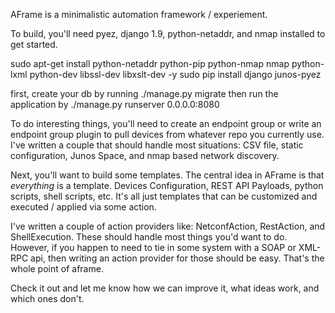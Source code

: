 AFrame is a minimalistic automation framework / experiement. 

To build, you'll need pyez, django 1.9, python-netaddr, and nmap installed to get started.

sudo apt-get install python-netaddr python-pip python-nmap nmap python-lxml python-dev libssl-dev libxslt-dev -y
sudo pip install django junos-pyez

first, create your db by running ./manage.py migrate
then run the application by ./manage.py runserver 0.0.0.0:8080

To do interesting things, you'll need to create an endpoint group or write an
endpoint group plugin to pull devices from whatever repo you currently use. 
I've written a couple that should handle most situations: CSV file, static 
configuration, Junos Space, and nmap based network discovery. 

Next, you'll want to build some templates. The central idea in AFrame is that 
*everything* is a template. Devices Configuration, REST API Payloads, 
python scripts, shell scripts, etc. It's all just templates that can be 
customized and executed / applied via some action.

I've written a couple of action providers like: NetconfAction, RestAction,
and ShellExecution. These should handle most things you'd want to do. However,
if you happen to need to tie in some system with a SOAP or XML-RPC api, then 
writing an action provider for those should be easy. That's the whole point
of aframe.

Check it out and let me know how we can improve it, what ideas work, and which
ones don't. 
